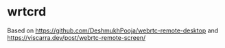# wrtcrd

Based on https://github.com/DeshmukhPooja/webrtc-remote-desktop and https://viscarra.dev/post/webrtc-remote-screen/
